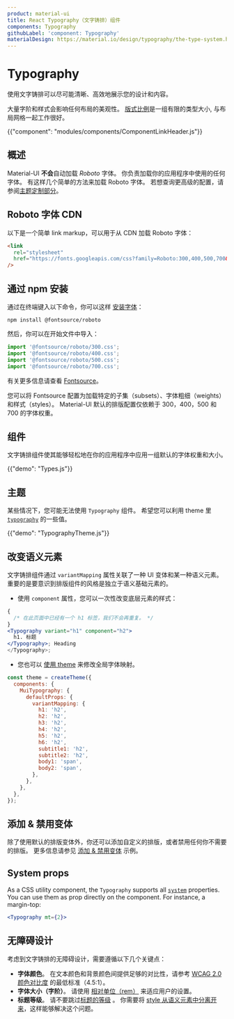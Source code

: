 ```yaml
---
product: material-ui
title: React Typography（文字铸排）组件
components: Typography
githubLabel: 'component: Typography'
materialDesign: https://material.io/design/typography/the-type-system.html
---
```


# Typography

<p class="description">使用文字铸排可以尽可能清晰、高效地展示您的设计和内容。</p>

大量字阶和样式会影响任何布局的美观性。 [版式比例](https://material.io/design/typography/#type-scale)是一组有限的类型大小, 与布局网格一起工作很好。

{{"component": "modules/components/ComponentLinkHeader.js"}}

## 概述

Material-UI **不会**自动加载 _Roboto_ 字体。 你负责加载你的应用程序中使用的任何字体。 有这样几个简单的方法来加载 Roboto 字体。 若想查询更高级的配置，请参阅[主题定制部分](/material-ui/customization/typography/)。

## Roboto 字体 CDN

以下是一个简单 link markup，可以用于从 CDN 加载 Roboto 字体：

```html
<link
  rel="stylesheet"
  href="https://fonts.googleapis.com/css?family=Roboto:300,400,500,700&display=swap"
/>
```

## 通过 npm 安装

通过在终端键入以下命令，你可以这样 [安装字体](https://www.npmjs.com/package/@fontsource/roboto)：

`npm install @fontsource/roboto`

然后，你可以在开始文件中导入：

```js
import '@fontsource/roboto/300.css';
import '@fontsource/roboto/400.css';
import '@fontsource/roboto/500.css';
import '@fontsource/roboto/700.css';
```

有关更多信息请查看 [Fontsource](https://github.com/fontsource/fontsource)。

您可以将 Fontsource 配置为加载特定的子集（subsets）、字体粗细（weights）和样式（styles）。 Material-UI 默认的排版配置仅依赖于 300，400，500 和 700 的字体权重。

## 组件

文字铸排组件使其能够轻松地在你的应用程序中应用一组默认的字体权重和大小。

{{"demo": "Types.js"}}

## 主题

某些情况下，您可能无法使用 `Typography` 组件。 希望您可以利用 theme 里 [`typography`](/material-ui/customization/default-theme/?expand-path=$.typography) 的一些值。

{{"demo": "TypographyTheme.js"}}

## 改变语义元素

文字铸排组件通过 `variantMapping` 属性关联了一种 UI 变体和某一种语义元素。 重要的是要意识到排版组件的风格是独立于语义基础元素的。

- 使用 `component` 属性，您可以一次性改变底层元素的样式：

```jsx
{
  /* 在此页面中已经有一个 h1 标签，我们不会再重复。 */
}
<Typography variant="h1" component="h2">
  h1. 标题
</Typography>; Heading
</Typography>;
```

- 您也可以 [使用 theme](/material-ui/customization/theme-components/#default-props) 来修改全局字体映射。

```js
const theme = createTheme({
  components: {
    MuiTypography: {
      defaultProps: {
        variantMapping: {
          h1: 'h2',
          h2: 'h2',
          h3: 'h2',
          h4: 'h2',
          h5: 'h2',
          h6: 'h2',
          subtitle1: 'h2',
          subtitle2: 'h2',
          body1: 'span',
          body2: 'span',
        },
      },
    },
  },
});
```

## 添加 & 禁用变体

除了使用默认的排版变体外，你还可以添加自定义的排版，或者禁用任何你不需要的排版。 更多信息请参见 [添加 & 禁用变体](/material-ui/customization/typography/#adding-amp-disabling-variants) 示例。

## System props

As a CSS utility component, the `Typography` supports all [`system`](/system/properties/) properties. You can use them as prop directly on the component. For instance, a margin-top:

```jsx
<Typography mt={2}>
```

## 无障碍设计

考虑到文字铸排的无障碍设计，需要遵循以下几个关键点：

- **字体颜色**。 在文本颜色和背景颜色间提供足够的对比性，请参考 [WCAG 2.0 颜色对比度](https://www.w3.org/TR/UNDERSTANDING-WCAG20/visual-audio-contrast-contrast.html) 的最低标准（4.5:1）。
- **字体大小（字阶）**。 请使用 [相对单位（rem）](/material-ui/customization/typography/#font-size) 来适应用户的设置。
- **标题等级**。 请不要跳过[标题的等级](https://www.w3.org/WAI/tutorials/page-structure/headings/) 。 你需要将 [ style 从语义元素中分离开来](#changing-the-semantic-element)，这样能够解决这个问题。
